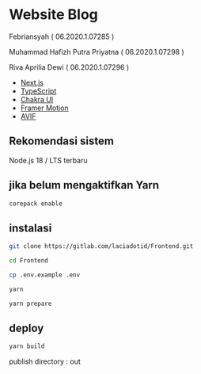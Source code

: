 # Website Blog

Febriansyah ( 06.2020.1.07285 )

Muhammad Hafizh Putra Priyatna ( 06.2020.1.07298 )

Riva Aprilia Dewi ( 06.2020.1.07296 )

- [Next.js](https://nextjs.org/)
- [TypeScript](https://www.typescriptlang.org/)
- [Chakra UI](https://chakra-ui.com/)
- [Framer Motion](https://www.framer.com/motion/)
- [AVIF](https://aomediacodec.github.io/av1-avif/)

## Rekomendasi sistem

Node.js 18 / LTS terbaru

## jika belum mengaktifkan Yarn

```bash
corepack enable
```

## instalasi

```bash
git clone https://gitlab.com/laciadotid/Frontend.git
```

```bash
cd Frontend
```

```bash
cp .env.example .env
```

```bash
yarn
```

```bash
yarn prepare
```

## deploy

```bash
yarn build
```

publish directory : out
